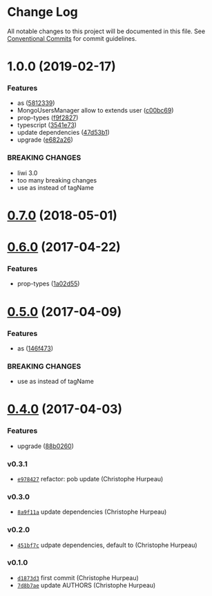 # Change Log

All notable changes to this project will be documented in this file.
See [Conventional Commits](https://conventionalcommits.org) for commit guidelines.

# 1.0.0 (2019-02-17)


### Features

* as ([5812339](https://github.com/christophehurpeau/alp/commit/5812339))
* MongoUsersManager allow to extends user ([c00bc69](https://github.com/christophehurpeau/alp/commit/c00bc69))
* prop-types ([f9f2827](https://github.com/christophehurpeau/alp/commit/f9f2827))
* typescript ([3541e73](https://github.com/christophehurpeau/alp/commit/3541e73))
* update dependencies ([47d53b1](https://github.com/christophehurpeau/alp/commit/47d53b1))
* upgrade ([e682a26](https://github.com/christophehurpeau/alp/commit/e682a26))


### BREAKING CHANGES

* liwi 3.0
* too many breaking changes
* use as instead of tagName





<a name="0.7.0"></a>
# [0.7.0](https://github.com/alpjs/react-alp-link/compare/v0.6.0...v0.7.0) (2018-05-01)


<a name="0.6.0"></a>
# [0.6.0](https://github.com/alpjs/react-alp-link/compare/v0.5.0...v0.6.0) (2017-04-22)


### Features

* prop-types ([1a02d55](https://github.com/alpjs/react-alp-link/commit/1a02d55))


<a name="0.5.0"></a>
# [0.5.0](https://github.com/alpjs/react-alp-link/compare/v0.4.0...v0.5.0) (2017-04-09)


### Features

* as ([146f473](https://github.com/alpjs/react-alp-link/commit/146f473))


### BREAKING CHANGES

* use as instead of tagName


<a name="0.4.0"></a>
# [0.4.0](https://github.com/alpjs/react-alp-link/compare/v0.3.1...v0.4.0) (2017-04-03)


### Features

* upgrade ([88b0260](https://github.com/alpjs/react-alp-link/commit/88b0260))


### v0.3.1

- [`e978427`](https://github.com/alpjs/react-alp-link/commit/e9784271b8075465b79df4f87ea10e57442ff408) refactor: pob update (Christophe Hurpeau)

### v0.3.0

- [`8a9f11a`](https://github.com/alpjs/react-alp-link/commit/8a9f11a2ade8473f95b044461ff3cd511fef8d0e) update dependencies (Christophe Hurpeau)

### v0.2.0

- [`451bf7c`](https://github.com/alpjs/react-alp-link/commit/451bf7c04a84e57ef4a700e618f900bd9dc8b1bf) udpate dependencies, default to (Christophe Hurpeau)

### v0.1.0

- [`d1873d3`](https://github.com/alpjs/react-alp-link/commit/d1873d3b2935afc26b16d4af4e8a3d98dc8d2809) first commit (Christophe Hurpeau)
- [`7d8b7ae`](https://github.com/alpjs/react-alp-link/commit/7d8b7aef6c1e727881efab623ba5c83c6281b178) update AUTHORS (Christophe Hurpeau)
